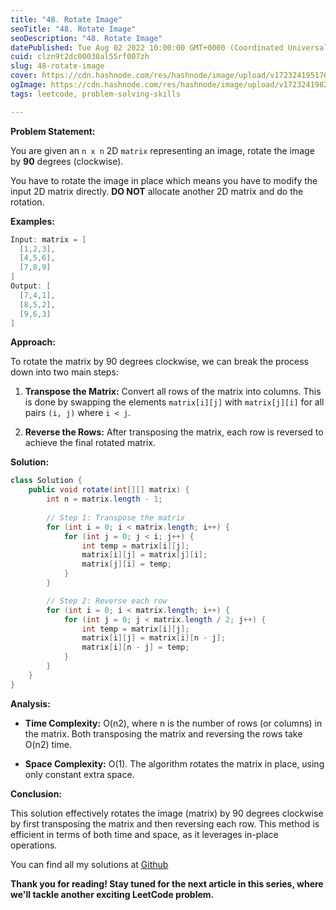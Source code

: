 ```yaml
---
title: "48. Rotate Image"
seoTitle: "48. Rotate Image"
seoDescription: "48. Rotate Image"
datePublished: Tue Aug 02 2022 10:00:00 GMT+0000 (Coordinated Universal Time)
cuid: clzn9t2dc00030al55rf007zh
slug: 48-rotate-image
cover: https://cdn.hashnode.com/res/hashnode/image/upload/v1723241951769/0672e963-cf99-48f8-a988-b58855b7dfe3.jpeg
ogImage: https://cdn.hashnode.com/res/hashnode/image/upload/v1723241982875/3ca7a407-bae1-4909-9518-32168e721e8d.jpeg
tags: leetcode, problem-solving-skills

---
```


**Problem Statement:**

You are given an `n x n` 2D `matrix` representing an image, rotate the image by **90** degrees (clockwise).

You have to rotate the image in place which means you have to modify the input 2D matrix directly. **DO NOT** allocate another 2D matrix and do the rotation.

**Examples:**

```java
Input: matrix = [
  [1,2,3],
  [4,5,6],
  [7,8,9]
]
Output: [
  [7,4,1],
  [8,5,2],
  [9,6,3]
]
```

**Approach:**

To rotate the matrix by 90 degrees clockwise, we can break the process down into two main steps:

1. **Transpose the Matrix:** Convert all rows of the matrix into columns. This is done by swapping the elements `matrix[i][j]` with `matrix[j][i]` for all pairs `(i, j)` where `i < j`.
    
2. **Reverse the Rows:** After transposing the matrix, each row is reversed to achieve the final rotated matrix.
    

**Solution:**

```java
class Solution {
    public void rotate(int[][] matrix) {
        int n = matrix.length - 1;
        
        // Step 1: Transpose the matrix
        for (int i = 0; i < matrix.length; i++) {
            for (int j = 0; j < i; j++) {
                int temp = matrix[i][j];
                matrix[i][j] = matrix[j][i];
                matrix[j][i] = temp;
            }
        }

        // Step 2: Reverse each row
        for (int i = 0; i < matrix.length; i++) {
            for (int j = 0; j < matrix.length / 2; j++) {
                int temp = matrix[i][j];
                matrix[i][j] = matrix[i][n - j];
                matrix[i][n - j] = temp;
            }
        }
    }
}
```

**Analysis:**

* **Time Complexity:** O(n2), where n is the number of rows (or columns) in the matrix. Both transposing the matrix and reversing the rows take O(n2) time.
    
* **Space Complexity:** O(1). The algorithm rotates the matrix in place, using only constant extra space.
    

**Conclusion:**

This solution effectively rotates the image (matrix) by 90 degrees clockwise by first transposing the matrix and then reversing each row. This method is efficient in terms of both time and space, as it leverages in-place operations.

You can find all my solutions at [Github](https://github.com/salah-jr/My-leetCode-solutions/tree/main/src/com/salah)

**Thank you for reading! Stay tuned for the next article in this series, where we'll tackle another exciting LeetCode problem.**